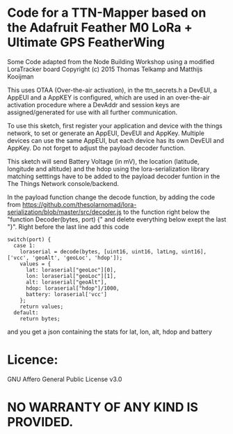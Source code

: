 # Code for a TTN-Mapper based on the Adafruit Feather M0 LoRa + Ultimate GPS FeatherWing

Some Code adapted from the Node Building Workshop using a modified LoraTracker board
Copyright (c) 2015 Thomas Telkamp and Matthijs Kooijman

This uses OTAA (Over-the-air activation), in the ttn_secrets.h a DevEUI, a AppEUI and a AppKEY is configured, which are used in an over-the-air activation procedure where a DevAddr and session keys are assigned/generated for use with all further communication.

To use this sketch, first register your application and device with the things network, to set or generate an AppEUI, DevEUI and AppKey. Multiple devices can use the same AppEUI, but each device has its own DevEUI and AppKey. Do not forget to adjust the payload decoder function.

This sketch will send Battery Voltage (in mV), the location (latitude, longitude and altitude) and the hdop using the lora-serialization library matching setttings have to be added to the payload decoder funtion in the The Things Network console/backend.

In the payload function change the decode function, by adding the code from https://github.com/thesolarnomad/lora-serialization/blob/master/src/decoder.js to the function right below the "function Decoder(bytes, port) {" and delete everything below exept the last "}". Right before the last line add this code
```
switch(port) {    
  case 1:
    loraserial = decode(bytes, [uint16, uint16, latLng, uint16], ['vcc', 'geoAlt', 'geoLoc', 'hdop']);   
    values = {         
      lat: loraserial["geoLoc"][0],         
      lon: loraserial["geoLoc"][1],         
      alt: loraserial["geoAlt"],         
      hdop: loraserial["hdop"]/1000,         
      battery: loraserial['vcc']       
    };       
    return values;     
  default:       
    return bytes;
```
and you get a json containing the stats for lat, lon, alt, hdop and battery

# Licence:
GNU Affero General Public License v3.0

# NO WARRANTY OF ANY KIND IS PROVIDED.
